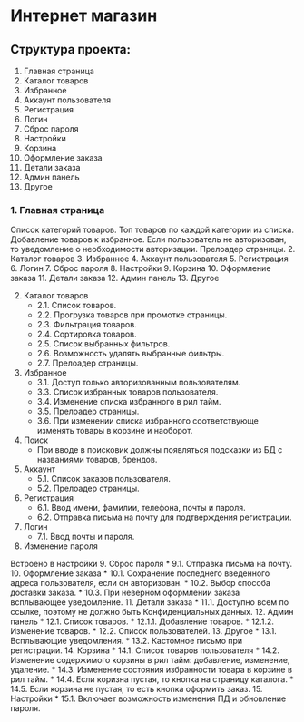 # Интернет магазин

## Структура проекта:
1. Главная страница
2. Каталог товаров
3. Избранное
4. Аккаунт пользователя
5. Регистрация
6. Логин
7. Сброс пароля
8. Настройки
9. Корзина
10. Оформление заказа
11. Детали заказа
12. Админ панель
13. Другое


### 1. Главная страница
Список категорий товаров. Топ товаров по каждой категории из списка. Добавление товаров к избранное. Если пользователь не авторизован, то уведомление о необходимости авторизации. Прелоадер страницы.
2. Каталог товаров
3. Избранное
4. Аккаунт пользователя
5. Регистрация
6. Логин
7. Сброс пароля
8. Настройки
9. Корзина
10. Оформление заказа
11. Детали заказа
12. Админ панель
13. Другое


2. Каталог товаров
    * 2.1. Список товаров.
    * 2.2. Прогрузка товаров при промотке страницы.
    * 2.3. Фильтрация товаров.
    * 2.4. Сортировка товаров.
    * 2.5. Список выбранных фильтров.
    * 2.6. Возможность удалять выбранные фильтры.
    * 2.7. Прелоадер страницы.
3. Избранное
    * 3.1. Доступ только авторизованным пользователям.
    * 3.3. Список избранных товаров пользователя.
    * 3.4. Изменение списка избранного в рил тайм.
    * 3.5. Прелоадер страницы.
    * 3.6. При изменении списка избранного соответствующе изменять товары в корзине и наоборот.
4. Поиск
    * При вводе в поисковик должны появляться подсказки из БД с названиями товаров, брендов.
5. Аккаунт
    * 5.1. Список заказов пользователя.
    * 5.2. Прелоадер страницы.
6. Регистрация
    * 6.1. Ввод имени, фамилии, телефона, почты и пароля.
    * 6.2. Отправка письма на почту для подтверждения регистрации.
7. Логин
    * 7.1. Ввод почты и пароля.
8. Изменение пароля
    
Встроено в настройки
9. Сброс пароля
    * 9.1. Отправка письма на почту.
10. Оформление заказа
    * 10.1. Сохранение последнего введенного адреса пользователя, если он авторизован.
    * 10.2. Выбор способа доставки заказа.
    * 10.3. При неверном оформлении заказа всплывающее уведомление.
11. Детали заказа
    * 11.1. Доступно всем по ссылке, поэтому не должно быть Конфиденциальных данных.
12. Админ панель
    * 12.1. Список товаров.
    * 12.1.1. Добавление товаров.
    * 12.1.2. Изменение товаров.
    * 12.2. Список пользователей.
13. Другое
    * 13.1. Всплывающие уведомления.
    * 13.2. Кастомное письмо при регистрации.
14. Корзина
    * 14.1. Список товаров пользователя
    * 14.2. Изменение содержимого корзины в рил тайм: добавление, изменение, удаление.
    * 14.3. Изменение состояния избранности товара в корзине в рил тайм.
    * 14.4. Если коризна пустая, то кнопка на страницу каталога.
    * 14.5. Если корзина не пустая, то есть кнопка оформить заказ.
15. Настройки
    * 15.1. Включает возможность изменения ПД и обновление пароля.
